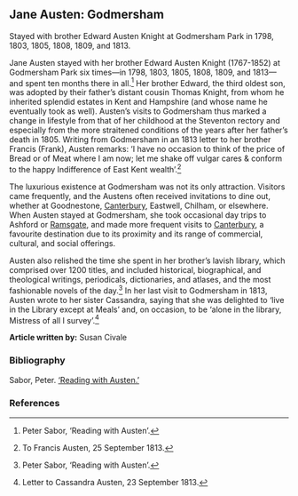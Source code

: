 ## Jane Austen: Godmersham
Stayed with brother Edward Austen Knight at Godmersham Park in 1798, 1803, 1805, 1808, 1809, and 1813.   

Jane Austen stayed with her brother Edward Austen Knight (1767-1852) at Godmersham Park six times—in 1798, 1803, 1805, 1808, 1809, and 1813—and spent ten months there in all.[^ref1]  Her brother Edward, the third oldest son, was adopted by their father’s distant cousin Thomas Knight, from whom he inherited splendid estates in Kent and Hampshire (and whose name he eventually took as well).  Austen’s visits to Godmersham thus marked a change in lifestyle from that of her childhood at the Steventon rectory and especially from the more straitened conditions of the years after her father’s death in 1805.  Writing from Godmersham in an 1813 letter to her brother Francis (Frank), Austen remarks: ‘I have no occasion to think of the price of Bread or of Meat where I am now; let me shake off vulgar cares & conform to the happy Indifference of East Kent wealth’.[^ref2]

The luxurious existence at Godmersham was not its only attraction.  Visitors came frequently, and the Austens often received invitations to dine out, whether at Goodnestone, [Canterbury](/19c/19c-canterbury), Eastwell, Chilham, or elsewhere.  When Austen stayed at Godmersham, she took occasional day trips to Ashford or [Ramsgate](/dickens/19c-ramsgate), and made more frequent visits to [Canterbury](/19c/19c-canterbury), a favourite destination due to its proximity and its range of commercial, cultural, and social offerings.  

Austen also relished the time she spent in her brother’s lavish library, which comprised over 1200 titles, and included historical, biographical, and theological writings, periodicals, dictionaries, and atlases, and the most fashionable novels of the day.[^ref3]   In her last visit to Godmersham in 1813, Austen wrote to her sister Cassandra, saying that she was delighted to ‘live in the Library except at Meals’ and, on occasion, to be ‘alone in the library, Mistress of all I survey’.[^ref4]  

**Article written by:** Susan Civale

### Bibliography

Sabor, Peter.  [‘Reading with Austen.’](https://www.readingwithausten.com/index.html)

### References

[^ref1]: Peter Sabor, ‘Reading with Austen’.
[^ref2]: To Francis Austen, 25 September 1813.
[^ref3]: Peter Sabor, ‘Reading with Austen’.
[^ref4]: Letter to Cassandra Austen, 23 September 1813.

